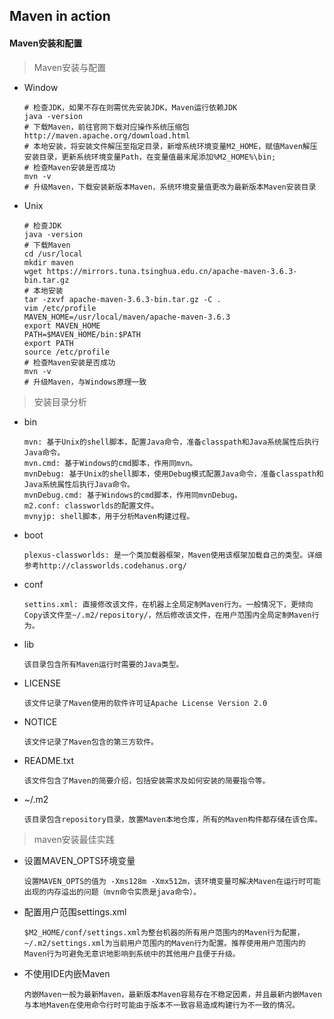 ## Maven in action
#### Maven安装和配置
> Maven安装与配置
  * Window
    ```
    # 检查JDK，如果不存在则需优先安装JDK，Maven运行依赖JDK
    java -version
    # 下载Maven，前往官网下载对应操作系统压缩包
    http://maven.apache.org/download.html
    # 本地安装，将安装文件解压至指定目录，新增系统环境变量M2_HOME，赋值Maven解压安装目录，更新系统环境变量Path，在变量值最末尾添加%M2_HOME%\bin;
    # 检查Maven安装是否成功
    mvn -v
    # 升级Maven，下载安装新版本Maven，系统环境变量值更改为最新版本Maven安装目录
    ```
  * Unix
    ```
    # 检查JDK
    java -version
    # 下载Maven
    cd /usr/local
    mkdir maven
    wget https://mirrors.tuna.tsinghua.edu.cn/apache-maven-3.6.3-bin.tar.gz
    # 本地安装
    tar -zxvf apache-maven-3.6.3-bin.tar.gz -C .
    vim /etc/profile
    MAVEN_HOME=/usr/local/maven/apache-maven-3.6.3
    export MAVEN_HOME
    PATH=$MAVEN_HOME/bin:$PATH
    export PATH
    source /etc/profile
    # 检查Maven安装是否成功
    mvn -v
    # 升级Maven，与Windows原理一致
    ```
> 安装目录分析
  * bin
    ```
    mvn: 基于Unix的shell脚本，配置Java命令，准备classpath和Java系统属性后执行Java命令。
    mvn.cmd: 基于Windows的cmd脚本，作用同mvn。
    mvnDebug: 基于Unix的shell脚本，使用Debug模式配置Java命令，准备classpath和Java系统属性后执行Java命令。
    mvnDebug.cmd: 基于Windows的cmd脚本，作用同mvnDebug。
    m2.conf: classworlds的配置文件。
    mvnyjp: shell脚本，用于分析Maven构建过程。
    ```
  * boot
    ```
    plexus-classworlds: 是一个类加载器框架，Maven使用该框架加载自己的类型。详细参考http://classworlds.codehanus.org/
    ```
  * conf
    ```
    settins.xml: 直接修改该文件，在机器上全局定制Maven行为。一般情况下，更倾向Copy该文件至~/.m2/repository/，然后修改该文件，在用户范围内全局定制Maven行为。
    ```
  * lib
    ```
    该目录包含所有Maven运行时需要的Java类型。
    ```
  * LICENSE
    ```
    该文件记录了Maven使用的软件许可证Apache License Version 2.0
    ```
  * NOTICE
    ```
    该文件记录了Maven包含的第三方软件。
    ```
  * README.txt
    ```
    该文件包含了Maven的简要介绍，包括安装需求及如何安装的简要指令等。
    ```
  * ~/.m2
    ```
    该目录包含repository目录，放置Maven本地仓库，所有的Maven构件都存储在该仓库。
    ```
> maven安装最佳实践  
  * 设置MAVEN_OPTS环境变量
    ```
    设置MAVEN_OPTS的值为 -Xms128m -Xmx512m，该环境变量可解决Maven在运行时可能出现的内存溢出的问题（mvn命令实质是java命令）。
    ```
  * 配置用户范围settings.xml
    ```
    $M2_HOME/conf/settings.xml为整台机器的所有用户范围内的Maven行为配置，~/.m2/settings.xml为当前用户范围内的Maven行为配置。推荐使用用户范围内的Maven行为可避免无意识地影响到系统中的其他用户且便于升级。
    ```
  * 不使用IDE内嵌Maven
    ```
    内嵌Maven一般为最新Maven，最新版本Maven容易存在不稳定因素，并且最新内嵌Maven与本地Maven在使用命令行时可能由于版本不一致容易造成构建行为不一致的情况。
    ```
